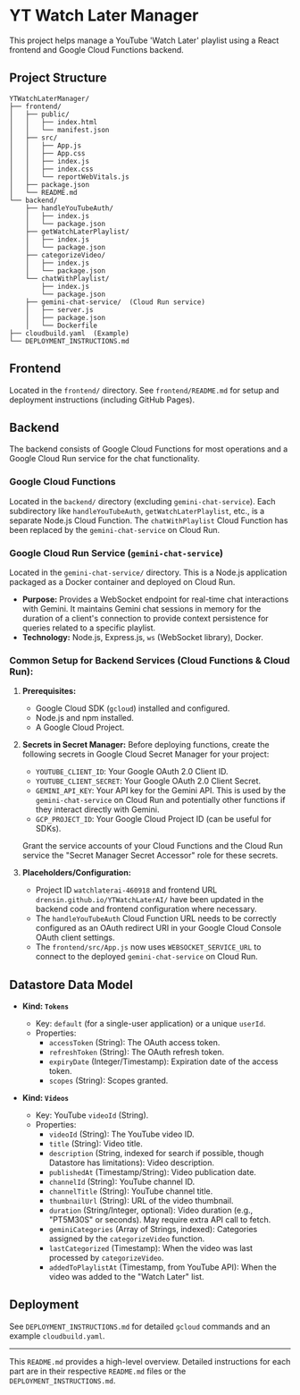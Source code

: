 # YT Watch Later Manager

This project helps manage a YouTube 'Watch Later' playlist using a React frontend and Google Cloud Functions backend.

## Project Structure

```
YTWatchLaterManager/
├── frontend/
│   ├── public/
│   │   ├── index.html
│   │   └── manifest.json
│   ├── src/
│   │   ├── App.js
│   │   ├── App.css
│   │   ├── index.js
│   │   ├── index.css
│   │   └── reportWebVitals.js
│   ├── package.json
│   └── README.md
└── backend/
    ├── handleYouTubeAuth/
    │   ├── index.js
    │   └── package.json
    ├── getWatchLaterPlaylist/
    │   ├── index.js
    │   └── package.json
    ├── categorizeVideo/
    │   ├── index.js
    │   └── package.json
    └── chatWithPlaylist/
        ├── index.js
        └── package.json
    ├── gemini-chat-service/  (Cloud Run service)
    │   ├── server.js
    │   ├── package.json
    │   └── Dockerfile
├── cloudbuild.yaml  (Example)
└── DEPLOYMENT_INSTRUCTIONS.md
```

## Frontend

Located in the `frontend/` directory. See `frontend/README.md` for setup and deployment instructions (including GitHub Pages).

## Backend

The backend consists of Google Cloud Functions for most operations and a Google Cloud Run service for the chat functionality.

### Google Cloud Functions

Located in the `backend/` directory (excluding `gemini-chat-service`). Each subdirectory like `handleYouTubeAuth`, `getWatchLaterPlaylist`, etc., is a separate Node.js Cloud Function. The `chatWithPlaylist` Cloud Function has been replaced by the `gemini-chat-service` on Cloud Run.

### Google Cloud Run Service (`gemini-chat-service`)

Located in the `gemini-chat-service/` directory. This is a Node.js application packaged as a Docker container and deployed on Cloud Run.
*   **Purpose:** Provides a WebSocket endpoint for real-time chat interactions with Gemini. It maintains Gemini chat sessions in memory for the duration of a client's connection to provide context persistence for queries related to a specific playlist.
*   **Technology:** Node.js, Express.js, `ws` (WebSocket library), Docker.

### Common Setup for Backend Services (Cloud Functions & Cloud Run):

1.  **Prerequisites:**
    *   Google Cloud SDK (`gcloud`) installed and configured.
    *   Node.js and npm installed.
    *   A Google Cloud Project.

2.  **Secrets in Secret Manager:**
    Before deploying functions, create the following secrets in Google Cloud Secret Manager for your project:
    *   `YOUTUBE_CLIENT_ID`: Your Google OAuth 2.0 Client ID.
    *   `YOUTUBE_CLIENT_SECRET`: Your Google OAuth 2.0 Client Secret.
    *   `GEMINI_API_KEY`: Your API key for the Gemini API. This is used by the `gemini-chat-service` on Cloud Run and potentially other functions if they interact directly with Gemini.
    *   `GCP_PROJECT_ID`: Your Google Cloud Project ID (can be useful for SDKs).

    Grant the service accounts of your Cloud Functions and the Cloud Run service the "Secret Manager Secret Accessor" role for these secrets.

3.  **Placeholders/Configuration:**
    *   Project ID `watchlaterai-460918` and frontend URL `drensin.github.io/YTWatchLaterAI/` have been updated in the backend code and frontend configuration where necessary.
    *   The `handleYouTubeAuth` Cloud Function URL needs to be correctly configured as an OAuth redirect URI in your Google Cloud Console OAuth client settings.
    *   The `frontend/src/App.js` now uses `WEBSOCKET_SERVICE_URL` to connect to the deployed `gemini-chat-service` on Cloud Run.

## Datastore Data Model

*   **Kind: `Tokens`**
    *   Key: `default` (for a single-user application) or a unique `userId`.
    *   Properties:
        *   `accessToken` (String): The OAuth access token.
        *   `refreshToken` (String): The OAuth refresh token.
        *   `expiryDate` (Integer/Timestamp): Expiration date of the access token.
        *   `scopes` (String): Scopes granted.

*   **Kind: `Videos`**
    *   Key: YouTube `videoId` (String).
    *   Properties:
        *   `videoId` (String): The YouTube video ID.
        *   `title` (String): Video title.
        *   `description` (String, indexed for search if possible, though Datastore has limitations): Video description.
        *   `publishedAt` (Timestamp/String): Video publication date.
        *   `channelId` (String): YouTube channel ID.
        *   `channelTitle` (String): YouTube channel title.
        *   `thumbnailUrl` (String): URL of the video thumbnail.
        *   `duration` (String/Integer, optional): Video duration (e.g., "PT5M30S" or seconds). May require extra API call to fetch.
        *   `geminiCategories` (Array of Strings, indexed): Categories assigned by the `categorizeVideo` function.
        *   `lastCategorized` (Timestamp): When the video was last processed by `categorizeVideo`.
        *   `addedToPlaylistAt` (Timestamp, from YouTube API): When the video was added to the "Watch Later" list.

## Deployment

See `DEPLOYMENT_INSTRUCTIONS.md` for detailed `gcloud` commands and an example `cloudbuild.yaml`.

---

This `README.md` provides a high-level overview. Detailed instructions for each part are in their respective `README.md` files or the `DEPLOYMENT_INSTRUCTIONS.md`.

